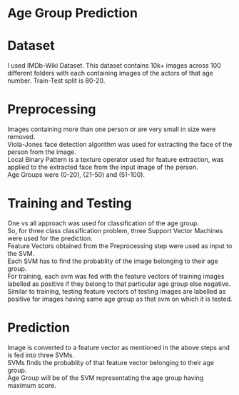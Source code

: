# Age Group Prediction

# Dataset

I used IMDb-Wiki Dataset. This dataset contains 10k+ images across 100 different folders with each containing images of the actors of that age number. Train-Test split is 80-20.

# Preprocessing
Images containing more than one person or are very small in size were removed.
<br/>Viola-Jones face detection algorithm was used for extracting the face of the person from the image.
<br/> Local Binary Pattern is a texture operator used for feature extraction, was applied to the extracted face from the input image of the person.
<br/> Age Groups were (0-20), (21-50) and (51-100).

# Training and Testing
One vs all approach was used for classification of the age group.
<br/>So, for three class classification problem, three Support Vector Machines were used for the prediction.
<br/>Feature Vectors obtained from the Preprocessing step were used as input to the SVM.
<br/>Each SVM has to find the probablity of the image belonging to their age group. 
<br/>For training, each svm was fed with the feature vectors of training images labelled as positive if they belong to that particular age group else negative.
<br/>Similar to training, testing feature vectors of testing images are labelled as positive for images having same age group as that svm on which it is tested.

# Prediction
Image is converted to a feature vector as mentioned in the above steps and is fed into three SVMs.
<br/>SVMs finds the probablity of that feature vector belonging to their age group.
<br/>Age Group will be of the SVM representating the age group having maximum score.
